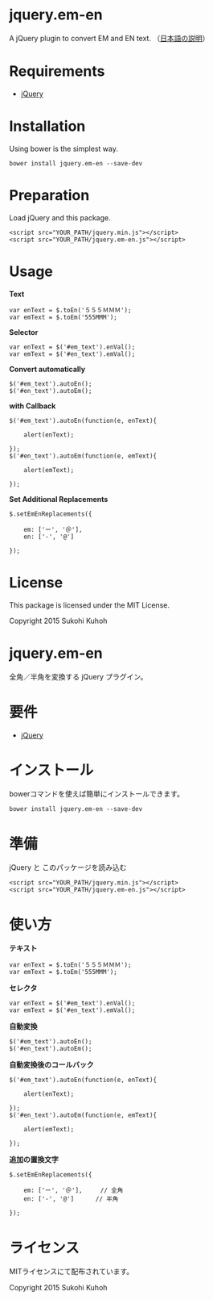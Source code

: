 # jquery.em-en
A jQuery plugin to convert EM and EN text.  （[日本語の説明](#japanese)）

Requirements
====

* [jQuery](https://jquery.com/)

Installation
=====
Using bower is the simplest way.

    bower install jquery.em-en --save-dev

Preparation
====

Load jQuery and this package.

    <script src="YOUR_PATH/jquery.min.js"></script>
    <script src="YOUR_PATH/jquery.em-en.js"></script>

Usage<a name="usage"></a>
====

**Text**

    var enText = $.toEn('５５５ＭＭＭ');
    var emText = $.toEm('555MMM');
    
**Selector**

    var enText = $('#em_text').enVal();
    var emText = $('#en_text').emVal();
    
**Convert automatically**

    $('#em_text').autoEn();
    $('#en_text').autoEm();
    
**with Callback**

    $('#em_text').autoEn(function(e, enText){

        alert(enText);

    });
    $('#en_text').autoEm(function(e, emText){

        alert(emText);

    });

**Set Additional Replacements**

    $.setEmEnReplacements({
    
        em: ['ー', '＠'],
        en: ['-', '@']
    
    });

License
====

This package is licensed under the MIT License.

Copyright 2015 Sukohi Kuhoh


<a name="japanese"></a>

# jquery.em-en
全角／半角を変換する jQuery プラグイン。

要件
====

* [jQuery](https://jquery.com/)

インストール
=====
bowerコマンドを使えば簡単にインストールできます。

    bower install jquery.em-en --save-dev
    
準備
====

jQuery と このパッケージを読み込む

    <script src="YOUR_PATH/jquery.min.js"></script>
    <script src="YOUR_PATH/jquery.em-en.js"></script>
    
使い方
====

**テキスト**

    var enText = $.toEn('５５５ＭＭＭ');
    var emText = $.toEm('555MMM');
    
**セレクタ**

    var enText = $('#em_text').enVal();
    var emText = $('#en_text').emVal();
    
**自動変換**

    $('#em_text').autoEn();
    $('#en_text').autoEm();
    
**自動変換後のコールバック**

    $('#em_text').autoEn(function(e, enText){

        alert(enText);

    });
    $('#en_text').autoEm(function(e, emText){

        alert(emText);

    });

**追加の置換文字**

    $.setEmEnReplacements({
    
        em: ['ー', '＠'],     // 全角
        en: ['-', '@']      // 半角
    
    });

ライセンス
====

MITライセンスにて配布されています。

Copyright 2015 Sukohi Kuhoh